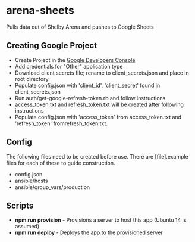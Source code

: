 # arena-sheets
Pulls data out of Shelby Arena and pushes to Google Sheets

## Creating Google Project

- Create Project in the [Google Developers Console](https://console.developers.google.com)
- Add credentials for "Other" application type
- Download client secrets file; rename to client_secrets.json and place in root directory
- Populate config.json with 'client_id', 'client_secret' found in client_secrets.json
- Run auth/get-google-refresh-token.rb and follow instructions
- access_token.txt and refresh_token.txt will be created after following instructions
- Populate config.json with 'access_token' from access_token.txt and 'refresh_token' fromrefresh_token.txt.

## Config
The following files need to be created before use.  There are [file].example files for each of these to guide construction.

- config.json
- ansible/hosts
- ansible/group_vars/production

## Scripts

- **npm run provision** - Provisions a server to host this app (Ubuntu 14 is assumed)
- **npm run deploy** - Deploys the app to the provisioned server
